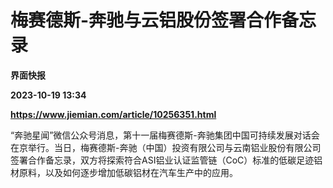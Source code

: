 # 梅赛德斯-奔驰与云铝股份签署合作备忘录
**界面快报**

**2023-10-19 13:34**

**https://www.jiemian.com/article/10256351.html**

“奔驰星闻”微信公众号消息，第十一届梅赛德斯-奔驰集团中国可持续发展对话会在京举行。当日，梅赛德斯-奔驰（中国）投资有限公司与云南铝业股份有限公司签署合作备忘录，双方将探索符合ASI铝业认证监管链（CoC）标准的低碳足迹铝材原料，以及如何逐步增加低碳铝材在汽车生产中的应用。